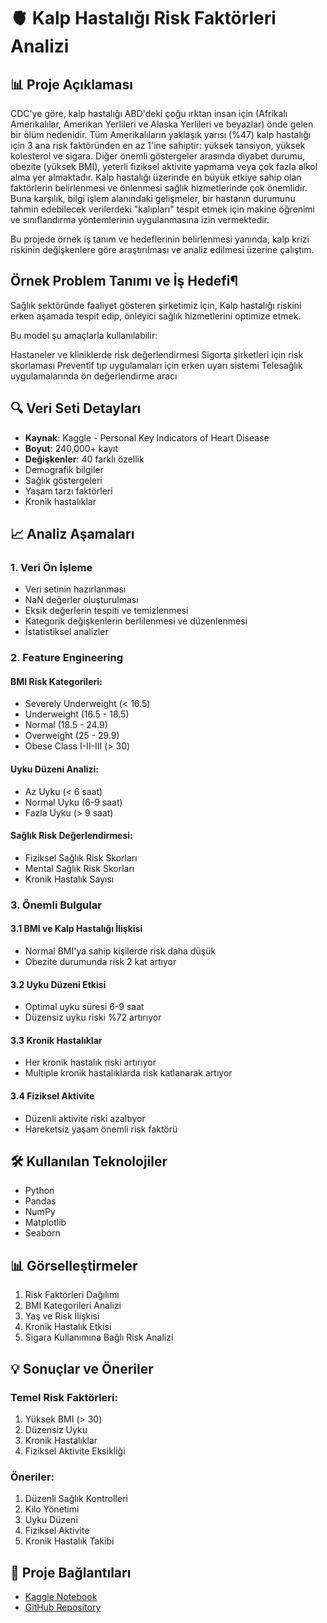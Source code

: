 # 🫀 Kalp Hastalığı Risk Faktörleri Analizi




## 📊 Proje Açıklaması
CDC'ye göre, kalp hastalığı ABD'deki çoğu ırktan insan için (Afrikalı Amerikalılar, Amerikan Yerlileri ve Alaska Yerlileri ve beyazlar) önde gelen bir ölüm nedenidir. Tüm Amerikalıların yaklaşık yarısı (%47) kalp hastalığı için 3 ana risk faktöründen en az 1'ine sahiptir: yüksek tansiyon, yüksek kolesterol ve sigara. Diğer önemli göstergeler arasında diyabet durumu, obezite (yüksek BMI), yeterli fiziksel aktivite yapmama veya çok fazla alkol alma yer almaktadır. Kalp hastalığı üzerinde en büyük etkiye sahip olan faktörlerin belirlenmesi ve önlenmesi sağlık hizmetlerinde çok önemlidir. Buna karşılık, bilgi işlem alanındaki gelişmeler, bir hastanın durumunu tahmin edebilecek verilerdeki "kalıpları" tespit etmek için makine öğrenimi ve sınıflandırma yöntemlerinin uygulanmasına izin vermektedir.

Bu projede örnek iş tanım ve hedeflerinin belirlenmesi yanında, kalp krizi riskinin değişkenlere göre araştırılması ve analiz edilmesi üzerine çalıştım.

##  Örnek Problem Tanımı ve İş Hedefi¶

Sağlık sektöründe faaliyet gösteren şirketimiz için, Kalp hastalığı riskini erken aşamada tespit edip, önleyici sağlık hizmetlerini optimize etmek.

Bu model şu amaçlarla kullanılabilir:

Hastaneler ve kliniklerde risk değerlendirmesi
Sigorta şirketleri için risk skorlaması
Preventif tıp uygulamaları için erken uyarı sistemi
Telesağlık uygulamalarında ön değerlendirme aracı

## 🔍 Veri Seti Detayları
- **Kaynak**: Kaggle - Personal Key Indicators of Heart Disease
- **Boyut**: 240,000+ kayıt
- **Değişkenler**: 40 farklı özellik
 - Demografik bilgiler
 - Sağlık göstergeleri
 - Yaşam tarzı faktörleri
 - Kronik hastalıklar

## 📈 Analiz Aşamaları

### 1. Veri Ön İşleme
- Veri setinin hazırlanması
- NaN değerler oluşturulması
- Eksik değerlerin tespiti ve temizlenmesi
- Kategorik değişkenlerin berlilenmesi ve düzenlenmesi
- İstatistiksel analizler

### 2. Feature Engineering
#### BMI Risk Kategorileri:
- Severely Underweight (< 16.5)
- Underweight (16.5 - 18.5)
- Normal (18.5 - 24.9)
- Overweight (25 - 29.9)
- Obese Class I-II-III (> 30)

#### Uyku Düzeni Analizi:
- Az Uyku (< 6 saat)
- Normal Uyku (6-9 saat)
- Fazla Uyku (> 9 saat)

#### Sağlık Risk Değerlendirmesi:
- Fiziksel Sağlık Risk Skorları
- Mental Sağlık Risk Skorları
- Kronik Hastalık Sayısı

### 3. Önemli Bulgular

#### 3.1 BMI ve Kalp Hastalığı İlişkisi
- Normal BMI'ya sahip kişilerde risk daha düşük
- Obezite durumunda risk 2 kat artıyor

#### 3.2 Uyku Düzeni Etkisi
- Optimal uyku süresi 6-9 saat
- Düzensiz uyku riski %72 artırıyor

#### 3.3 Kronik Hastalıklar
- Her kronik hastalık riski artırıyor
- Multiple kronik hastalıklarda risk katlanarak artıyor

#### 3.4 Fiziksel Aktivite
- Düzenli aktivite riski azaltıyor
- Hareketsiz yaşam önemli risk faktörü

## 🛠️ Kullanılan Teknolojiler
- Python
- Pandas
- NumPy 
- Matplotlib
- Seaborn 

## 📊 Görselleştirmeler
1. Risk Faktörleri Dağılımı
2. BMI Kategorileri Analizi
3. Yaş ve Risk İlişkisi
4. Kronik Hastalık Etkisi
5. Sigara Kullanımına Bağlı Risk Analizi

## 💡 Sonuçlar ve Öneriler

### Temel Risk Faktörleri:
1. Yüksek BMI (> 30)
2. Düzensiz Uyku
3. Kronik Hastalıklar
4. Fiziksel Aktivite Eksikliği

### Öneriler:
1. Düzenli Sağlık Kontrolleri
2. Kilo Yönetimi
3. Uyku Düzeni
4. Fiziksel Aktivite
5. Kronik Hastalık Takibi

## 🔗 Proje Bağlantıları
- [Kaggle Notebook](https://www.kaggle.com/code/emreenginn/indicators-of-heart-disease)
- [GitHub Repository](link)


